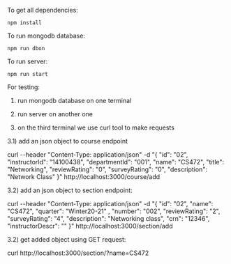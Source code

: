 To get all dependencies:

	npm install

To run mongodb database:

	npm run dbon

To run server:

	npm run start

For testing:

1) run mongodb database on one terminal

2) run server on another one

3) on the third terminal we use curl tool to make requests

3.1) add an json object to course endpoint

curl --header "Content-Type: application/json" -d "{
\"id\": \"02\",
\"instructorId\": \"14100438\",
\"departmentId\": \"001\",
\"name\": \"CS472\",
\"title\": \"Networking\",
\"reviewRating\": \"0\",
\"surveyRating\": \"0\",
\"description\": \"Network Class\"
}" http://localhost:3000/course/add

3.2)  add an json object to section endpoint:

curl --header "Content-Type: application/json" -d "{
\"id\": \"02\",
\"name\": \"CS472\",
\"quarter\": \"Winter20-21\" ,
\"number\": \"002\",
\"reviewRating\": \"2\",
\"surveyRating\": \"4\",
\"description\": \"Networking class\",
\"crn\": \"12346\",
\"instructorDescr\": \"\" 
}" http://localhost:3000/section/add

3.2) get added object using GET request: 

curl http://localhost:3000/section/?name=CS472